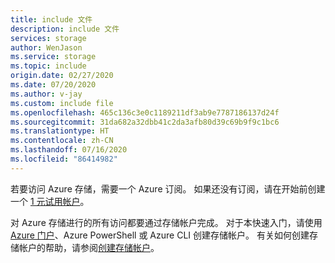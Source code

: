 ```yaml
---
title: include 文件
description: include 文件
services: storage
author: WenJason
ms.service: storage
ms.topic: include
origin.date: 02/27/2020
ms.date: 07/20/2020
ms.author: v-jay
ms.custom: include file
ms.openlocfilehash: 465c136c3e0c1189211df3ab9e7787186137d24f
ms.sourcegitcommit: 31da682a32dbb41c2da3afb80d39c69b9f9c1bc6
ms.translationtype: HT
ms.contentlocale: zh-CN
ms.lasthandoff: 07/16/2020
ms.locfileid: "86414982"
---
```

若要访问 Azure 存储，需要一个 Azure 订阅。 如果还没有订阅，请在开始前创建一个 [1 元试用帐户](https://www.azure.cn/zh-cn/pricing/1rmb-trial-full/?form-type=identityauth)。

对 Azure 存储进行的所有访问都要通过存储帐户完成。 对于本快速入门，请使用 [Azure 门户](https://portal.azure.cn/)、Azure PowerShell 或 Azure CLI 创建存储帐户。 有关如何创建存储帐户的帮助，请参阅[创建存储帐户](../articles/storage/common/storage-account-create.md)。